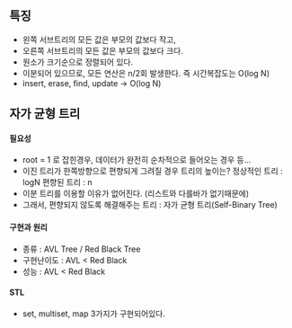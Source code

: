 ## 특징
- 왼쪽 서브트리의 모든 값은 부모의 값보다 작고, 
- 오른쪽 서브트리의 모든 값은 부모의 값보다 크다.
- 원소가 크기순으로 정렬되어 있다.
- 이분되어 있으므로, 모든 연산은 n/2회 발생한다. 즉 시간복잡도는 O(log N)
- insert, erase, find, update -> O(log N)
## 자가 균형 트리
#### 필요성
 - root = 1 로 잡힌경우, 데이터가 완전히 순차적으로 들어오는 경우 등... 
 - 이진 트리가 한쪽방향으로 편향되게 그려질 경우 트리의 높이는?
	 정상적인 트리 : logN
	 편향된 트리 : n
- 이분 트리를 이용할 이유가 없어진다. (리스트와 다를바가 없기때문에)
- 그래서, 편향되지 않도록 해결해주는 트리 : 자가 균형 트리(Self-Binary Tree)
#### 구현과 원리
- 종류 : AVL Tree / Red Black Tree
- 구현난이도 : AVL < Red Black
- 성능 : AVL < Red Black
	 
#### STL
- set, multiset, map 3가지가 구현되어있다.


